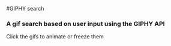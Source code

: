 #GIPHY search

### A gif search based on user input using the GIPHY API

Click the gifs to animate or freeze them